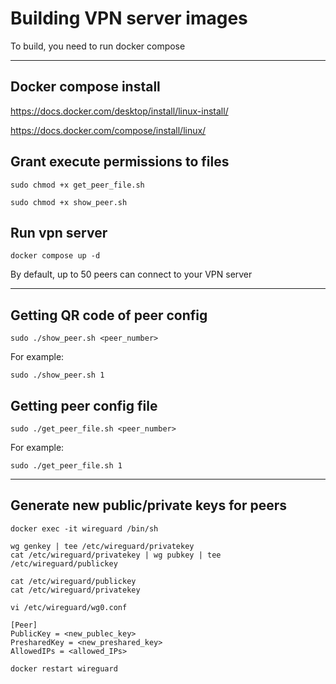   # Building VPN server images
  
To build, you need to run docker compose

---

## Docker compose install

https://docs.docker.com/desktop/install/linux-install/

https://docs.docker.com/compose/install/linux/

## Grant execute permissions to files

```commandline
sudo chmod +x get_peer_file.sh 
```

```commandline
sudo chmod +x show_peer.sh 
```

## Run vpn server

```commandline
docker compose up -d
```

By default, up to 50 peers can connect to your VPN server

---

## Getting QR code of peer config

```commandline
sudo ./show_peer.sh <peer_number>
```

For example:

```commandline
sudo ./show_peer.sh 1
```

## Getting peer config file

```commandline
sudo ./get_peer_file.sh <peer_number>
```

For example:

```commandline
sudo ./get_peer_file.sh 1
```

---

## Generate new public/private keys for peers

```commandline
docker exec -it wireguard /bin/sh
```

```commandline
wg genkey | tee /etc/wireguard/privatekey
cat /etc/wireguard/privatekey | wg pubkey | tee /etc/wireguard/publickey
```

```commandline
cat /etc/wireguard/publickey
cat /etc/wireguard/privatekey 
```

```commandline
vi /etc/wireguard/wg0.conf
```

```commandline
[Peer]
PublicKey = <new_publec_key>
PresharedKey = <new_preshared_key> 
AllowedIPs = <allowed_IPs>
```

```commandline
docker restart wireguard
```

